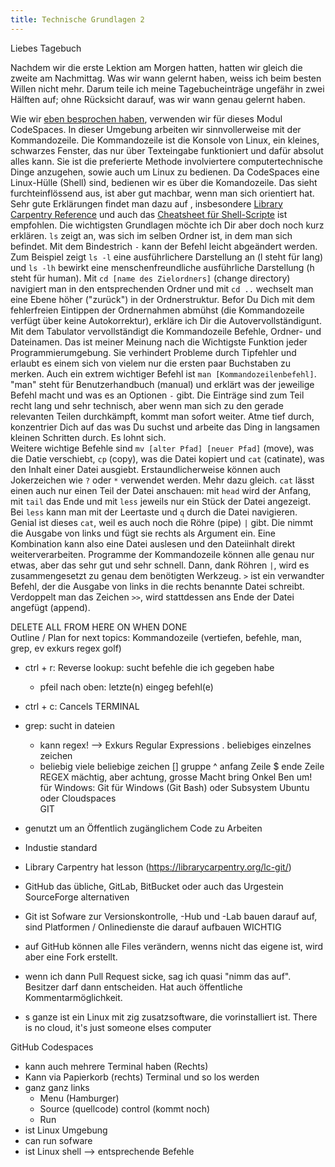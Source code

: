 ```yaml
---
title: Technische Grundlagen 2
---
```


Liebes Tagebuch

Nachdem wir die erste Lektion am Morgen hatten, hatten wir gleich die zweite am Nachmittag.
Was wir wann gelernt haben, weiss ich beim besten Willen nicht mehr.
Darum teile ich meine Tagebucheinträge ungefähr in zwei Hälften auf; ohne Rücksicht darauf, was wir wann genau gelernt haben.

Wie wir [eben besprochen haben](https://florian896.github.io/lerntagebuch-bain/2023/02/17/tag01.html), verwenden wir für dieses Modul CodeSpaces.
In dieser Umgebung arbeiten wir sinnvollerweise mit der Kommandozeile.
Die Kommandozeile ist die Konsole von Linux, ein kleines, schwarzes Fenster, das nur über Texteingabe funktioniert und dafür absolut alles kann.
Sie ist die preferierte Methode involviertere computertechnische Dinge anzugehen, sowie auch um Linux zu bedienen.
Da CodeSpaces eine Linux-Hülle (Shell) sind, bedienen wir es über die Komandozeile.
Das sieht furchteinflössend aus, ist aber gut machbar, wenn man sich orientiert hat.
Sehr gute Erklärungen findet man dazu auf [](librarycarpentry.org), insbesondere [Library Carpentry Reference](https://librarycarpentry.org/lc-shell/reference.html) und auch das [Cheatsheet für Shell-Scripte](https://devhints.io/bash) ist empfohlen.
Die wichtigsten Grundlagen möchte ich Dir aber doch noch kurz erklären.
```ls``` zeigt an, was sich im selben Ordner ist, in dem man sich befindet.
Mit dem Bindestrich ```-``` kann der Befehl leicht abgeändert werden.
Zum Beispiel zeigt ```ls -l``` eine ausführlichere Darstellung an (l steht für lang) und ```ls -lh``` bewirkt eine menschenfreundliche ausführliche Darstellung (h steht für human).
Mit ```cd [name des Zielordners]``` (change directory) navigiert man in den entsprechenden Ordner und mit ```cd ..``` wechselt man eine Ebene höher ("zurück") in der Ordnerstruktur.
Befor Du Dich mit dem fehlerfreien Eintippen der Ordnernahmen abmühst (die Kommandozeile verfügt über keine Autokorrektur), erkläre ich Dir die Autovervollständigunt.
Mit dem Tabulator vervollständigt die Kommandozeile Befehle, Ordner- und Dateinamen.
Das ist meiner Meinung nach die Wichtigste Funktion jeder Programmierumgebung.
Sie verhindert Probleme durch Tipfehler und erlaubt es einem sich von vielem nur die ersten paar Buchstaben zu merken.
Auch ein extrem wichtiger Befehl ist ```man [Kommandozeilenbefehl]```.
"man" steht für Benutzerhandbuch (manual) und erklärt was der jeweilige Befehl macht und was es an Optionen ```-``` gibt.
Die Einträge sind zum Teil recht lang und sehr technisch, aber wenn man sich zu den gerade relevanten Teilen durchkämpft, kommt man sofort weiter.
Atme tief durch, konzentrier Dich auf das was Du suchst und arbeite das Ding in langsamen kleinen Schritten durch. 
Es lohnt sich.  
Weitere wichtige Befehle sind ```mv [alter Pfad] [neuer Pfad]``` (move), was die Datie verschiebt, ```cp``` (copy), was die Datei kopiert und ```cat``` (catinate), was den Inhalt einer Datei ausgiebt.
Erstaundlicherweise können auch Jokerzeichen wie ```?``` oder ```*``` verwendet werden.
Mehr dazu gleich.
```cat``` lässt einen auch nur einen Teil der Datei anschauen: mit ```head``` wird der Anfang, mit ```tail``` das Ende und mit ```less``` jeweils nur ein Stück der Datei angezeigt. 
Bei ```less``` kann man mit der Leertaste und ```q``` durch die Datei navigieren.
Genial ist dieses ```cat```, weil es auch noch die Röhre (pipe) ```|``` gibt.
Die nimmt die Ausgabe von links und fügt sie rechts als Argument ein.
Eine Kombination kann also eine Datei auslesen und den Dateiinhalt direkt weiterverarbeiten.
Programme der Kommandozeile können alle genau nur etwas, aber das sehr gut und sehr schnell. 
Dann, dank Röhren ```|```, wird es zusammengesetzt zu genau dem benötigten Werkzeug.
```>``` ist ein verwandter Befehl, der die Ausgabe von links in die rechts benannte Datei schreibt.
Verdoppelt man das Zeichen ```>>```, wird stattdessen ans Ende der Datei angefügt (append).


DELETE ALL FROM HERE ON WHEN DONE  
Outline / Plan for next topics: Kommandozeile (vertiefen, befehle, man, grep, ev exkurs regex golf)  
- ctrl + r: Reverse lookup: sucht befehle die ich gegeben habe
	- pfeil nach oben: letzte(n) eingeg befehl(e)
- ctrl + c: Cancels
TERMINAL
- grep: sucht in dateien
	- kann regex!
--> Exkurs Regular Expressions
	. beliebiges einzelnes zeichen
	* beliebig viele beliebige zeichen
	[] gruppe
	^ anfang Zeile
	$ ende Zeile
REGEX
mächtig, aber achtung, grosse Macht bring Onkel Ben um!
für Windows: Git für Windows (Git Bash) oder Subsystem Ubuntu oder Cloudspaces  
GIT
- genutzt um an Öffentlich zugänglichem Code zu Arbeiten
- Industie standard
- Library Carpentry hat lesson (https://librarycarpentry.org/lc-git/)
- GitHub das übliche, GitLab,  BitBucket oder auch das Urgestein SourceForge alternativen
- Git ist Sofware zur Versionskontrolle, -Hub und -Lab bauen darauf auf, sind Platformen / Onlinedienste die darauf aufbauen WICHTIG

- auf GitHub können alle Files verändern, wenns nicht das eigene ist, wird aber eine Fork erstellt.
- wenn ich dann Pull Request sicke, sag ich quasi "nimm das auf". Besitzer darf dann entscheiden. Hat auch öffentliche Kommentarmöglichkeit.

- s ganze ist ein Linux mit zig zusatzsoftware, die vorinstalliert ist. 
There is no cloud, it's just someone elses computer

GitHub Codespaces
- kann auch mehrere Terminal haben (Rechts)
- Kann via Papierkorb (rechts) Terminal und so los werden
- ganz ganz links
	- Menu (Hamburger)
	- Source (quellcode) control (kommt noch)
	- Run
- ist Linux Umgebung
- can run sofware
- ist Linux shell --> entsprechende Befehle
